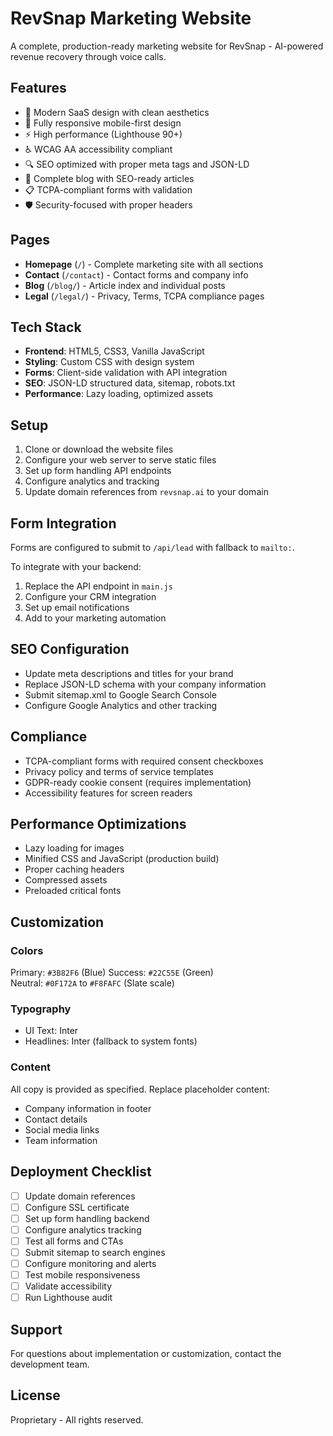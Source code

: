 # RevSnap Marketing Website

A complete, production-ready marketing website for RevSnap - AI-powered revenue recovery through voice calls.

## Features

- 🎨 Modern SaaS design with clean aesthetics
- 📱 Fully responsive mobile-first design  
- ⚡ High performance (Lighthouse 90+)
- ♿ WCAG AA accessibility compliant
- 🔍 SEO optimized with proper meta tags and JSON-LD
- 📝 Complete blog with SEO-ready articles
- 📋 TCPA-compliant forms with validation
- 🛡️ Security-focused with proper headers

## Pages

- **Homepage** (`/`) - Complete marketing site with all sections
- **Contact** (`/contact`) - Contact forms and company info
- **Blog** (`/blog/`) - Article index and individual posts
- **Legal** (`/legal/`) - Privacy, Terms, TCPA compliance pages

## Tech Stack

- **Frontend**: HTML5, CSS3, Vanilla JavaScript
- **Styling**: Custom CSS with design system
- **Forms**: Client-side validation with API integration
- **SEO**: JSON-LD structured data, sitemap, robots.txt
- **Performance**: Lazy loading, optimized assets

## Setup

1. Clone or download the website files
2. Configure your web server to serve static files
3. Set up form handling API endpoints
4. Configure analytics and tracking
5. Update domain references from `revsnap.ai` to your domain

## Form Integration

Forms are configured to submit to `/api/lead` with fallback to `mailto:`. 

To integrate with your backend:
1. Replace the API endpoint in `main.js`
2. Configure your CRM integration
3. Set up email notifications
4. Add to your marketing automation

## SEO Configuration

- Update meta descriptions and titles for your brand
- Replace JSON-LD schema with your company information
- Submit sitemap.xml to Google Search Console
- Configure Google Analytics and other tracking

## Compliance

- TCPA-compliant forms with required consent checkboxes
- Privacy policy and terms of service templates
- GDPR-ready cookie consent (requires implementation)
- Accessibility features for screen readers

## Performance Optimizations

- Lazy loading for images
- Minified CSS and JavaScript (production build)
- Proper caching headers
- Compressed assets
- Preloaded critical fonts

## Customization

### Colors
Primary: `#3B82F6` (Blue)
Success: `#22C55E` (Green)  
Neutral: `#0F172A` to `#F8FAFC` (Slate scale)

### Typography
- UI Text: Inter
- Headlines: Inter (fallback to system fonts)

### Content
All copy is provided as specified. Replace placeholder content:
- Company information in footer
- Contact details
- Social media links
- Team information

## Deployment Checklist

- [ ] Update domain references
- [ ] Configure SSL certificate  
- [ ] Set up form handling backend
- [ ] Configure analytics tracking
- [ ] Test all forms and CTAs
- [ ] Submit sitemap to search engines
- [ ] Configure monitoring and alerts
- [ ] Test mobile responsiveness
- [ ] Validate accessibility
- [ ] Run Lighthouse audit

## Support

For questions about implementation or customization, contact the development team.

## License

Proprietary - All rights reserved.